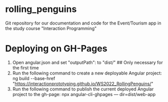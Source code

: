 # rolling_penguins
Git repository for our documentation and code for the Event/Tourism app in the study course "Interaction Programming"


# Deploying on GH-Pages
1. Open angular.json and set "outputPath": to "dist/" ## Only necessary for the first time
2. Run the following command to create a new deployable Angular project: 
ng build --base-href "https://interactionprototyping.github.io/WS2022_RollingPenguins/"
3. Run the following command to publish the current deployed Angular project to the gh-page: 
npx angular-cli-ghpages — dir=dist/web-app